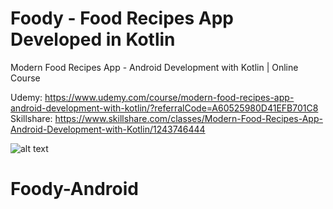 # Foody - Food Recipes App Developed in Kotlin

Modern Food Recipes App - Android Development with Kotlin | Online Course

Udemy: https://www.udemy.com/course/modern-food-recipes-app-android-development-with-kotlin/?referralCode=A60525980D41EFB701C8
<br/>
Skillshare: https://www.skillshare.com/classes/Modern-Food-Recipes-App-Android-Development-with-Kotlin/1243746444

![alt text](https://i.postimg.cc/6pt0GT54/Thumbnail-1.png)
# Foody-Android

